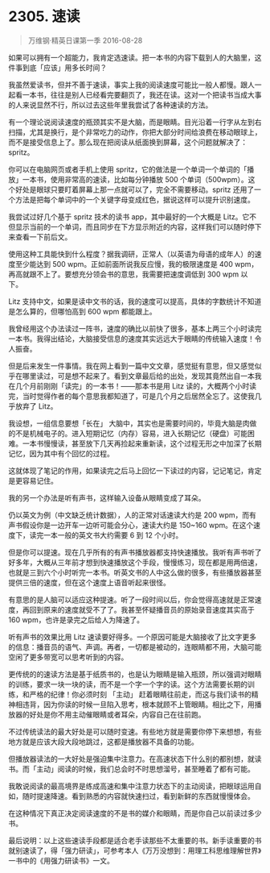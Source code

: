 # 2305. 速读
> 万维钢·精英日课第一季
2016-08-28

如果可以拥有一个超能力，我肯定选速读。把一本书的内容下载到人的大脑里，这件事到底「应该」用多长时间？

我虽然爱读书，但并不善于速读，事实上我的阅读速度可能比一般人都慢。跟人一起看一本书，往往是别人已经看完要翻页了，我还在读。这对一个把读书当成大事的人来说显然不行，所以过去这些年里我尝试了各种速读的方法。

有一个理论说阅读速度的瓶颈其实不是大脑，而是眼睛。目光沿着一行字从左到右扫描，尤其是换行，是个非常吃力的动作，你把大部分时间给浪费在移动眼球上，而不是接受信息上了。那么现在把阅读从纸面换到屏幕，这个问题就解决了：spritz。

你可以在电脑网页或者手机上使用 spritz，它的做法是一个单词一个单词的「播放」一本书，使用非常高的速读，比如每分钟播放 500 个单词（500wpm）。这个好处是眼球只要盯着屏幕上那一点就可以了，完全不需要移动。spritz 还用了一个方法是把每个单词中的一个关键字母变成红色，据说这样可以提升识别速度。

我尝试过好几个基于 spritz 技术的读书 app，其中最好的一个大概是 Litz。它不但显示当前的一个单词，而且同步在下方显示附近的内容，这样我们可以随时停下来查看一下前后文。

使用这种工具能快到什么程度？据我调研，正常人（以英语为母语的成年人）的速度至少能达到 500 wpm。正如前面所说我反应慢，我的极限速度是 400 wpm，再高就跟不上了。要想充分领会书的意思，我需要把速度调低到 300 wpm 以下。

Litz 支持中文，如果是读中文书的话，我的速度可以提高，具体的字数统计不知道是怎么算的，但哪怕高到 600 wpm 都能跟上。

我曾经用这个办法读过一阵书，速度的确比以前快了很多，基本上两三个小时读完一本书。我得出结论，大脑接受信息的速度其实远远大于眼睛的传统输入速度！令人振奋。

但是后来发生一件事情。我在网上看到一篇中文文章，感觉挺有意思，但又感觉似乎在哪里读过，可是想不起来了。看到文章最后给的出处，发现其竟然出自一本我在几个月前刚刚「读完」的一本书！——那本书是用 Litz 读的，大概两个小时读完，当时觉得作者的每个意思我都知道了，可是几个月之后居然全忘了。这使我几乎放弃了 Litz。

我设想，一组信息要想「长在」 大脑中，其实也是需要时间的，毕竟大脑是肉做的不是机械电子的。进入短期记忆（内存）容易，进入长期记忆（硬盘）可能困难。一本书慢慢读，甚至放下几天再捡起来重新读，这个过程无形之中加深了长期记忆，因为其中有个回忆的过程。

这就体现了笔记的作用，如果读完之后马上回忆一下读过的内容，记记笔记，肯定是更容易记住。

我的另一个办法是听有声书，这样输入设备从眼睛变成了耳朵。 

仍以英文为例（中文缺乏统计数据），人的正常对话速读大约是 200 wpm，而有声书假设你是一边开车一边听可能会分心，速读大约是 150~160 wpm。在这个速度下，读完一本一般的英文书大约需要 6 到 12 个小时。

但是你可以提速。现在几乎所有的有声书播放器都支持快速播放。我听有声书听了好多年，大概从三年前才想到快速播放这个手段，慢慢练习，现在都是用两倍速，也就是三到六个小时听完一本书。听英文书的人中这么做的很多，有些播放器甚至提供三倍的速度，但在这个速度上语音听起来很怪。

有意思的是人脑可以适应这种提速。听了一段时间以后，你会觉得高速就是正常速度，再回到原来的速度就受不了了。我甚至怀疑播音员的原始录音速度其实高于 160 wpm，也许是录完之后给人为降速了。

听有声书的效果比用 Litz 速读要好得多。一个原因可能是大脑接收了比文字更多的信息：播音员的语气、声调。再者，一切都是被动的，连眼睛都不用，大脑可能空闲了更多带宽可以思考听到的内容。

更传统的的速读方法是基于纸质书的，也是认为眼睛是输入瓶颈，所以强调对眼睛的训练，要求一块一块的读，而不是一个字一个字的读。这个方法需要长期的训练，和严格的纪律！你必须时刻 「主动」 赶着眼睛往前走，而这与我们读书的精神相违背，因为你读的时候一旦陷入思考，根本就顾不上管眼睛。相比之下，用播放器的好处是你不用主动催眼睛或者耳朵，内容自己在往前跑。 

不过传统读法的最大好处是可以随时变速。有些地方就是需要你停下来想想，有些地方就是应该大段大段地跳过，这都是播放器不具备的功能。

但播放器读法的一大好处是强迫集中注意力。在高速状态下什么别的都别想，就读书。而「主动」阅读的时候，我们总会时不时思想溜号，甚至睡着了都有可能。

我敢说阅读的最高境界是练成高速和集中注意力状态下的主动阅读，把眼球运用自如，随时提速降速。看到熟悉的内容就快速扫过，看到新鲜的东西就慢慢体会。

在这种情况下真正决定阅读速度的不是书的媒介和眼睛，而是你自己以前读过多少书。

最后说明：以上这些速读手段都是适合老手读那些不太重要的书。新手读重要的书就别速读了，得「强力研读」，可参考本人《万万没想到：用理工科思维理解世界》一书中的《用强力研读书》一文。

